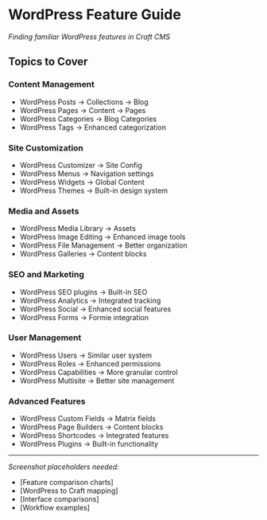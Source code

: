 # WordPress Feature Guide

*Finding familiar WordPress features in Craft CMS*

## Topics to Cover

### Content Management
- WordPress Posts → Collections → Blog
- WordPress Pages → Content → Pages
- WordPress Categories → Blog Categories
- WordPress Tags → Enhanced categorization

### Site Customization
- WordPress Customizer → Site Config
- WordPress Menus → Navigation settings
- WordPress Widgets → Global Content
- WordPress Themes → Built-in design system

### Media and Assets
- WordPress Media Library → Assets
- WordPress Image Editing → Enhanced image tools
- WordPress File Management → Better organization
- WordPress Galleries → Content blocks

### SEO and Marketing
- WordPress SEO plugins → Built-in SEO
- WordPress Analytics → Integrated tracking
- WordPress Social → Enhanced social features
- WordPress Forms → Formie integration

### User Management
- WordPress Users → Similar user system
- WordPress Roles → Enhanced permissions
- WordPress Capabilities → More granular control
- WordPress Multisite → Better site management

### Advanced Features
- WordPress Custom Fields → Matrix fields
- WordPress Page Builders → Content blocks
- WordPress Shortcodes → Integrated features
- WordPress Plugins → Built-in functionality

---

*Screenshot placeholders needed:*
- [Feature comparison charts]
- [WordPress to Craft mapping]
- [Interface comparisons]
- [Workflow examples]